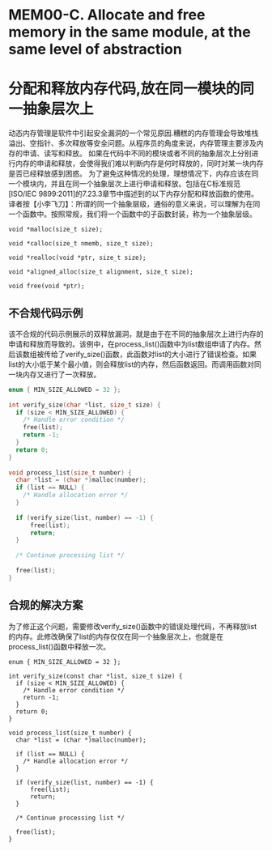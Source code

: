 # MEM00-C. Allocate and free memory in the same module, at the same level of abstraction
# 分配和释放内存代码,放在同一模块的同一抽象层次上

动态内存管理是软件中引起安全漏洞的一个常见原因.糟糕的内存管理会导致堆栈溢出、空指针、多次释放等安全问题。从程序员的角度来说，内存管理主要涉及内存的申请、读写和释放。
如果在代码中不同的模块或者不同的抽象层次上分别进行内存的申请和释放，会使得我们难以判断内存是何时释放的，同时对某一块内存是否已经释放感到困惑。
为了避免这种情况的处理，理想情况下，内存应该在同一个模块内，并且在同一个抽象层次上进行申请和释放。包括在C标准规范 [ISO/IEC 9899:2011]的7.23.3章节中描述到的以下内存分配和释放函数的使用。
译者按【小李飞刀】：所谓的同一个抽象层级，通俗的意义来说，可以理解为在同一个函数中。按照常规，我们将一个函数中的子函数封装，称为一个抽象层级。

```
void *malloc(size_t size);
 
void *calloc(size_t nmemb, size_t size);
 
void *realloc(void *ptr, size_t size);
 
void *aligned_alloc(size_t alignment, size_t size);
  
void free(void *ptr);
```

## 不合规代码示例

该不合规的代码示例展示的双释放漏洞，就是由于在不同的抽象层次上进行内存的申请和释放而导致的。该例中，在process_list()函数中为list数组申请了内存。然后该数组被传给了verify_size()函数，此函数对list的大小进行了错误检查。如果list的大小低于某个最小值，则会释放list的内存，然后函数返回。而调用函数对同一块内存又进行了一次释放。

```c
enum { MIN_SIZE_ALLOWED = 32 };
 
int verify_size(char *list, size_t size) {
  if (size < MIN_SIZE_ALLOWED) {
    /* Handle error condition */
    free(list);
    return -1;
  }
  return 0;
}
 
void process_list(size_t number) {
  char *list = (char *)malloc(number);
  if (list == NULL) {
    /* Handle allocation error */
  }
 
  if (verify_size(list, number) == -1) {
      free(list);
      return;
  }
 
  /* Continue processing list */
 
  free(list);
}
```

## 合规的解决方案

为了修正这个问题，需要修改verify_size()函数中的错误处理代码，不再释放list的内存。此修改确保了list的内存仅仅在同一个抽象层次上，也就是在process_list()函数中释放一次。

```
enum { MIN_SIZE_ALLOWED = 32 };
 
int verify_size(const char *list, size_t size) {
  if (size < MIN_SIZE_ALLOWED) {
    /* Handle error condition */
    return -1;
  }
  return 0;
}
 
void process_list(size_t number) {
  char *list = (char *)malloc(number);
 
  if (list == NULL) {
    /* Handle allocation error */
  }
 
  if (verify_size(list, number) == -1) {
      free(list);
      return;
  }
 
  /* Continue processing list */
 
  free(list);
}
```

